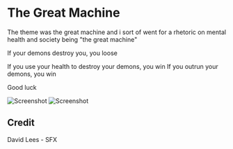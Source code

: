 # The Great Machine

The theme was the great machine and i sort of went for a rhetoric on mental health and society being "the great machine"

If your demons destroy you, you loose

If you use your health to destroy your demons, you win
If you outrun your demons, you win

Good luck

![Screenshot](https://benkyd.co.uk/a/IOLxf3qr.png)
![Screenshot](https://benkyd.co.uk/a/Isx8P3T7.png)

## Credit

David Lees - SFX

